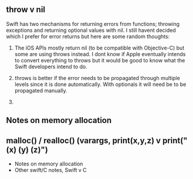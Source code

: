 
## throw v nil

Swift has two mechanisms for returning errors from functions; throwing exceptions
and returning optional values with nil. I still havent decided which I prefer for
error returns but here are some random thoughts:

1. The iOS APIs mostly return nil (to be compatible with Objective-C) but some
are using throws instead. I dont know if Apple eventually intends to convert
everything to throws but it would be good to know what the Swift developers
intend to do.

2. throws is better if the error needs to be propagated through multiple levels
since it is done automatically. With optionals it will need be to be propagated
manually.

3.

## Notes on memory allocation

## malloc() / realloc() (varargs, print(x,y,z) v print("\(x) \(y) \(z)")



- Notes on memory allocation
- Other swift/C notes, Swift v C
